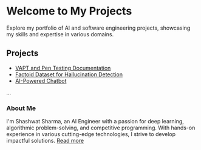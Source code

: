 # Welcome to My Projects

Explore my portfolio of AI and software engineering projects, showcasing my skills and expertise in various domains.

## Projects

- [VAPT and Pen Testing Documentation](projects/project1.md)
- [Factoid Dataset for Hallucination Detection](projects/project1.md)
- [AI-Powered Chatbot](projects/project1.md)

...

### About Me

I'm Shashwat Sharma, an AI Engineer with a passion for deep learning, algorithmic problem-solving, and competitive programming. With hands-on experience in various cutting-edge technologies, I strive to develop impactful solutions. [Read more](about.md)
